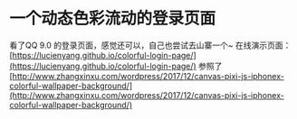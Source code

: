 # 一个动态色彩流动的登录页面
看了QQ 9.0 的登录页面，感觉还可以，自己也尝试去山寨一个~
在线演示页面：[https://lucienyang.github.io/colorful-login-page/](https://lucienyang.github.io/colorful-login-page/)
参照了[http://www.zhangxinxu.com/wordpress/2017/12/canvas-pixi-js-iphonex-colorful-wallpaper-background/](http://www.zhangxinxu.com/wordpress/2017/12/canvas-pixi-js-iphonex-colorful-wallpaper-background/)
